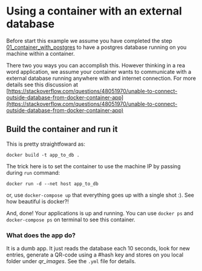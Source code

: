 Using a container with an external database
======

Before start this example we assume you have completed the step [01_container_with_postgres](../01_container_with_postgres) to have a postgres database running on you machine within a container.

There two you ways you can accomplish this. However thinking in a rea word application, we assume your container wants to communicate with a external database running anywhere with and internet connection. For more details see this discussion at [https://stackoverflow.com/questions/48051970/unable-to-connect-outside-database-from-docker-container-app](https://stackoverflow.com/questions/48051970/unable-to-connect-outside-database-from-docker-container-app)


## Build the container and run it

This is pretty straightfoward as:

``` shell
docker build -t app_to_db .
```

The trick here is to set the container to use the machine IP by passing during ```run``` command:

``` shell
docker run -d --net host app_to_db 
```

or, use ```docker-compose up``` that everything goes up with a single shot :). See how beautiful is docker?!

And, done! Your applications is up and running. You can use ```docker ps``` and ```docker-compose ps``` on terminal to see this container.

### What does the app do?

It is a dumb app. It just reads the database each 10 seconds, look for new entries, generate a QR-code using a #hash key and stores on you local folder under *qr_images*. See the ```.yml``` file for details.




